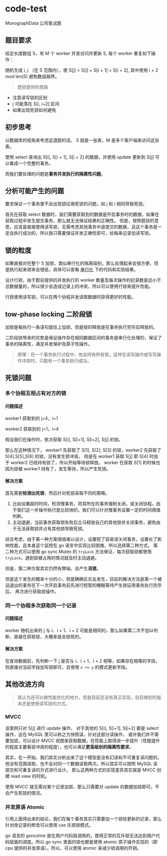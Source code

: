 # code-test

MonographData 公司笔试题

## 题目要求

给定长度数组 S，有 M 个 worker 并发访问并更新 S, 每个 worker 重复如下操作：

随机生成 i, j （在 S 范围内），使 S[j] = S[i] + S[i + 1] + S[i + 2], 其中使用 i + 2 mod len(S) 避免数组越界。

> 题目提供的思路

- 注意读写锁的区别
- j 可能落在 S[i, i+2] 区间
- 如果出现死锁如何避免

## 初步思考

以数据库的视角来考虑这道题的话， S 就是一张表，M 是多个客户端来访问这张表。

使用 select 查询出 S[i], S[i + 1], S[i + 2] 的数据，并使用 update 更新到 S[j] 可以看成一个完整的事务。

而我们要处理的问题是**事务并发执行的隔离性问题**。

## 分析可能产生的问题

要求保证一个事务里不会出现锁征用死锁的问题，如 j 和 i 相同导致死锁。

首先在获取 select 数据时，我们需要获取到的数据是开启事务时的数据，如果在获取过程中发生提交事务，那么就无法保证结果的正确性。
但是，按照题目的意思，应该是直接使用读写锁，无需考虑其他事务中途提交的数据，且这个事务是一定会执行成功的，所以我只需要保证并发正确性即可，给每条记录加读写锁。

## 锁的粒度

如果直接对在整个 S 加锁，类似串行化的隔离级别，那么处理起来会很方便，但是执行起来效率会很低，具体可以查看 [串行化](./serializable) 下的代码和实验结果。

设计行锁，由于题目提供的并发执行的 worker 数量及每次操作的纪录数是远小于总数据量的，所以很少会造成记录上的冲突，所以可以使用行锁来提升性能。

行锁使用读写锁，可以在两个协程并发读取数据时获得更好的性能。


## tow-phase locking 二阶段锁

加锁是每执行一条语句就往上加锁，但是锁的释放是在事务执行完毕后释放的。

二阶段锁带来的优势是保证操作存在相同数据区间的事务是串行化处理的，保证了事务的隔离性，满足并发保护及原子性操作。

> 原理：在一个事务执行过程中，他会持有所有锁，这样在读写操作或写写操作冲突时，只能有一个事务执行成功。

## 死锁问题

### 多个协程互相占有对方的锁

#### 问题描述

worker1 获取到的 j=4，i=1

worker2 获取到的 j=1，i=4

假设我们在操作时，依次获取 S[i], S[i+1], S[i+2], S[j] 的锁。

那么在这种情况下， worker1 先获取了 S[1], S[2], S[3] 的锁，worker2 先获取了 S[4],S[5],S[6] 的锁，没有发生锁冲突。
但是在 worker1 获取 S[j] 即 S[4] 时由于 worker2 已经持有锁了，所以开始等待锁释放。 
worker 在获取 S[1] 的时候也因为锁被 worker1 持有了，发生等待，所以产生死锁。

#### 解决方案

首先需要**检测出死锁**，然后针对死锁采取不同的策略。

1. 比如设置超时时间，检测慢事务，将其所在的事务强制关闭，或关闭协程。由于我们这一步操作执行是比较快的，我们可以针对慢事务设置一定的时间阈值判断。
2. 主动退避，当前事务获取锁失败后立马释放自己的其他锁并关闭事务，避免由于无法获取锁并占有其他锁导致死锁。

综合考虑，由于第一种方案阈值难以设计，设置短了容易误关闭事务，设置长了影响性能，且本身这个监控在 go 语言中实现比较困难，所以选择第二种方式。
第二种方式可以使用 go sync.Mutex 的 `tryLock` 方法保证，每次获取锁都使用 `tryLock`，遇到锁被占用的情况就及时主动退避。

但是，第二种方案其实仍然有弊端，会产生**活锁**。

但是这个发生的概率十分的小，但是确确实实会发生，目前的解决方法是第一个被迫退出的事务在下一次开启事务前先进行短暂的睡眠等待产生锁征用事务执行完毕后，
再次进行获取锁操作。


### 同一个协程多次获取同一个记录

#### 问题描述

worker 随机出来的 j 与 i、i + 1、i + 2 可能是相同的，那么如果第二次不加以判断，直接在获取锁，大概率是会锁死的。

#### 解决方案

在查询数据前，先判断一下 j 是否与 i、i + 1、i + 2 相等，如果存在相等的字段，则直接对当前字段加写锁即可，且使用 `x += y` 的模式更新字段。

## 其他改进方向

> 我认为还可以做性能优化的地方，但是目前还没有真正实现，目前做到的版本还是使用读写锁的方式。

### MVCC 

该案例只对 S[j] 进行 update 操作， 对于其他的 S[i], S[i+1], S[i+2] 都是 select 操作，这在 MySQL 里可以称之为快照读，针对这部分读操作，
或许我们并不需要加锁，可以设计 MVCC 视图来获取数据，在性能上取得进一步提升（性能提升的程度主要看锁冲突的程度），也可以满足**更高级别的隔离性要求**。

其实，在一开始，我们其实分析出来了这个模型是没有幻读和不可重复读问题的，他没有范围读取，也不会对同一个数据读取两次。所以其实可以按照 MySQL 读提交和可重复读的方式进行设计。
那么这两种方式的实现差异其实就是 MVCC 创建 read view 的时机。

使用 MVCC 就无需对某个记录加锁，那么只需要对 update 的数据加锁即可，不会产生死锁的情况。

### 并发原语 Atomic

引用上面得出来的结论，我们在每个事务其实只需要加一个锁给更新的记录，那么针对改记录的修改可以使用 cas 乐观锁模式。

go 语言的 goroutine 是在用户代码层调用的，使用正常的互斥锁无法达到用户代码层面的调度。所以 go sync 里面的锁也都是使用 atomic 原子操作实现的（即
cpu 提供的并发原语）。所以，可以使用 atomic 来减少锁调用的开销。
